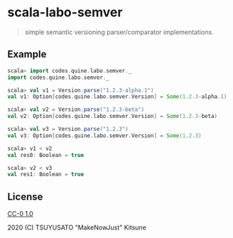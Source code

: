# scala-labo-semver

> simple semantic versioning parser/comparator implementations.

## Example

```scala
scala> import codes.quine.labo.semver._
import codes.quine.labo.semver._

scala> val v1 = Version.parse("1.2.3-alpha.1")
val v1: Option[codes.quine.labo.semver.Version] = Some(1.2.3-alpha.1)

scala> val v2 = Version.parse("1.2.3-beta")
val v2: Option[codes.quine.labo.semver.Version] = Some(1.2.3-beta)

scala> val v3 = Version.parse("1.2.3")
val v3: Option[codes.quine.labo.semver.Version] = Some(1.2.3)

scala> v1 < v2
val res0: Boolean = true

scala> v2 < v3
val res1: Boolean = true
```

## License

[CC-0 1.0](https://creativecommons.org/publicdomain/zero/1.0/)

2020 (C) TSUYUSATO "MakeNowJust" Kitsune